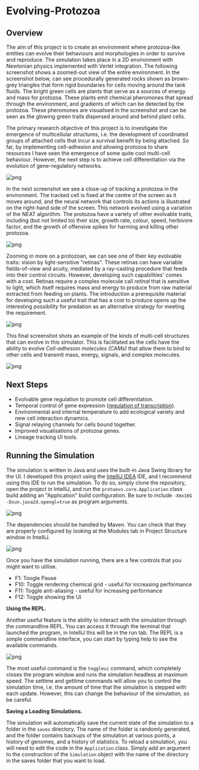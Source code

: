 # Evolving-Protozoa

## Overview

The aim of this project is to create an environment where protozoa-like entities can evolve their behaviours
and morphologies in order to survive and reproduce. 
The simulation takes place in a 2D environment with Newtonian physics implemented with Verlet integration. 
The following screenshot shows a zoomed-out view of the entire environment. 
In the screenshot below, can see procedurally generated rocks shown as brown-grey triangles that form rigid 
boundaries for cells moving around the tank fluids. The bright green cells are plants that serve as a sources 
of energy and mass for protozoa. 
These plants emit chemical pheromones that spread through the environment, 
and gradients of which can be detected by the protozoa. 
These pheromones are visualised in the screenshot and can be seen as the glowing green trails dispersed 
around and behind plant cells.

The primary research objective of this project is to investigate the emergence of multicellular structures, 
i.e. the development of coordinated groups of attached cells that incur a survival benefit by being attached. 
So far, by implementing cell-adhesion and allowing protozoa to share resources I have seen the 
emergence of some quite cool multi-cell behaviour. However, the next step is to achieve cell differentiation 
via the evolution of gene-regulatory networks.

![png](/screenshots/tank_full_view.png)

In the next screenshot we see a close-up of tracking a protozoa in the environment. 
The tracked cell is fixed at the centre of the screen as it moves around, and the neural network that controls 
its actions is illustrated on the right-hand side of the screen. 
This network evolved using a variation of the NEAT algorithm.
The protozoa have a variety of other evolvable traits, including (but not limited to) their size, growth rate, colour,
speed, herbivore factor, and the growth of offensive spikes for harming and killing other protozoa.  

![png](/screenshots/tank.png)

Zooming in more on a protozoan, we can see one of their key evolvable traits: vision by light-sensitive "retinas". 
These retinas can have variable fields-of-view and acuity, mediated by a ray-casting procedure that feeds into their 
control circuits. However, developing such capabilities' comes with a cost. Retinas require a complex molecule call 
_retinal_ that is sensitive to light, which itself requires mass and energy to produce from raw material extracted
from feeding on plants. The introduction a prerequisite material for developing such a useful trait that has a cost
to produce opens up the interesting possibility for predation as an alternative strategy for meeting the requirement.

![png](/screenshots/retina_example.png)

This final screenshot shots an example of the kinds of multi-cell structures that can evolve in this simulator.
This is facilitated as the cells have the ability to evolve _Cell-adhesion molecules (CAMs)_ 
that allow them to bind to other cells and transmit mass, energy, signals, and complex molecules.

![png](/screenshots/evolved_multicells2.png)

## Next Steps

* Evolvable gene regulation to promote cell differentiation.
* Temporal control of gene expression ([regulation of transcription](https://en.wikipedia.org/wiki/Transcriptional_regulation)).
* Environmental and internal temperature to add ecological variety and new cell interaction dynamics.
* Signal relaying channels for cells bound together.
* Improved visualisations of protozoa genes.
* Lineage tracking UI tools.


## Running the Simulation

The simulation is written in Java and uses the built-in Java Swing library for the UI. 
I developed this project using the [IntelliJ IDEA](https://www.jetbrains.com/idea/) IDE,
and I recommend using this IDE to run the simulation. To do so, simply clone the repository,
open the project in IntelliJ, and run the `protoevo.core.Application` class build adding an 
"Application" build configuration. Be sure to include `-Xmx16G -Dsun.java2d.opengl=true`
as program arguments.

![png](/screenshots/build_config.png)

The dependencies should be handled by Maven. You can check that they are properly configured
by looking at the Modules tab in Project Structure window in IntelliJ.

![png](/screenshots/project_structure.png)

Once you have the simulation running, there are a few controls that you might want to
utilise.

- F1: Toogle Pause
- F10: Toggle rendering chemical grid - useful for increasing performance
- F11: Toggle anti-aliasing - useful for increasing performance
- F12: Toggle showing the UI

**Using the REPL.**

Another useful feature is the ability to interact with the simulation through the 
commandline REPL. You can access it through the terminal that launched the program,
in IntelliJ this will be in the run tab. The REPL is a simple commandline interface,
you can start by typing help to see the available commands.

![png](/screenshots/repl.png)

The most useful command is the `toggleui` command, which completely closes the program
window and runs the simulation headless at maximum speed. The settime and gettime commands
will allow you to control the simulation time, i.e. the amount of time that the simulation is
stepped with each update. However, this can change the behaviour of the simulation, so be careful.

**Saving a Loading Simulations.**

The simulation will automatically save the current state of the simulation to a folder
in the `saves` directory. The name of the folder is randomly generated, and the folder
contains backups of the simulation at various points, a history of genomes, and a history
of statistics. To reload a simulation, you will need to edit the code in the `Application`
class. Simply add an argument to the construction of the `Simulation` object with the name
of the directory in the saves folder that you want to load.